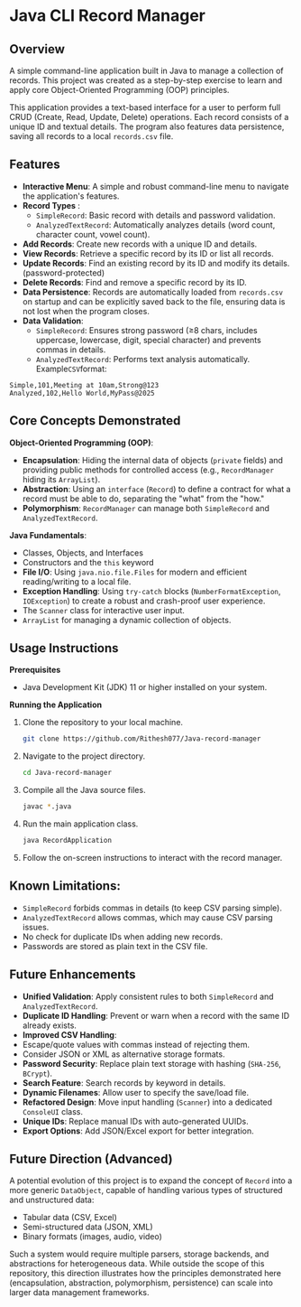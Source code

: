 # Java CLI Record Manager

## Overview

A simple command-line application built in Java to manage a collection of records. This project was created as a step-by-step exercise to learn and apply core Object-Oriented Programming (OOP) principles.

This application provides a text-based interface for a user to perform full CRUD (Create, Read, Update, Delete) operations. Each record consists of a unique ID and textual details. The program also features data persistence, saving all records to a local `records.csv` file.

## Features

- **Interactive Menu**: A simple and robust command-line menu to navigate the application's features.
- **Record Types** :
  - `SimpleRecord`: Basic record with details and password validation.
  - `AnalyzedTextRecord`: Automatically analyzes details (word count, character count, vowel count).
- **Add Records**: Create new records with a unique ID and details.
- **View Records**: Retrieve a specific record by its ID or list all records.
- **Update Records**: Find an existing record by its ID and modify its details.(password-protected)
- **Delete Records**: Find and remove a specific record by its ID.
- **Data Persistence**: Records are automatically loaded from `records.csv` on startup and can be explicitly saved back to the file, ensuring data is not lost when the program closes.
- **Data Validation**:
  - `SimpleRecord`: Ensures strong password (≥8 chars, includes uppercase, lowercase, digit, special character) and prevents commas in details.
  - `AnalyzedTextRecord`: Performs text analysis automatically.
    Example`CSV`format:

```csv
Simple,101,Meeting at 10am,Strong@123
Analyzed,102,Hello World,MyPass@2025
```

## Core Concepts Demonstrated

**Object-Oriented Programming (OOP)**:

- **Encapsulation**: Hiding the internal data of objects (`private` fields) and providing public methods for controlled access (e.g., `RecordManager` hiding its `ArrayList`).
- **Abstraction**: Using an `interface` (`Record`) to define a contract for what a record must be able to do, separating the "what" from the "how."
- **Polymorphism**: `RecordManager` can manage both `SimpleRecord` and `AnalyzedTextRecord`.

**Java Fundamentals**:

- Classes, Objects, and Interfaces
- Constructors and the `this` keyword
- **File I/O**: Using `java.nio.file.Files` for modern and efficient reading/writing to a local file.
- **Exception Handling**: Using `try-catch` blocks (`NumberFormatException`, `IOException`) to create a robust and crash-proof user experience.
- The `Scanner` class for interactive user input.
- `ArrayList` for managing a dynamic collection of objects.

## Usage Instructions

**Prerequisites**

- Java Development Kit (JDK) 11 or higher installed on your system.

**Running the Application**

1.  Clone the repository to your local machine.
    ```bash
    git clone https://github.com/Rithesh077/Java-record-manager
    ```
2.  Navigate to the project directory.
    ```bash
    cd Java-record-manager
    ```
3.  Compile all the Java source files.
    ```bash
    javac *.java
    ```
4.  Run the main application class.
    ```bash
    java RecordApplication
    ```
5.  Follow the on-screen instructions to interact with the record manager.

## Known Limitations:

- `SimpleRecord` forbids commas in details (to keep CSV parsing simple).
- `AnalyzedTextRecord` allows commas, which may cause CSV parsing issues.
- No check for duplicate IDs when adding new records.
- Passwords are stored as plain text in the CSV file.

## Future Enhancements

- **Unified Validation**: Apply consistent rules to both `SimpleRecord` and `AnalyzedTextRecord`.
- **Duplicate ID Handling**: Prevent or warn when a record with the same ID already exists.
- **Improved CSV Handling**:
- Escape/quote values with commas instead of rejecting them.
- Consider JSON or XML as alternative storage formats.
- **Password Security**: Replace plain text storage with hashing (`SHA-256`, `BCrypt`).
- **Search Feature**: Search records by keyword in details.
- **Dynamic Filenames**: Allow user to specify the save/load file.
- **Refactored Design**: Move input handling (`Scanner`) into a dedicated `ConsoleUI` class.
- **Unique IDs**: Replace manual IDs with auto-generated UUIDs.
- **Export Options**: Add JSON/Excel export for better integration.

## Future Direction (Advanced)

A potential evolution of this project is to expand the concept of `Record` into a more generic `DataObject`, capable of handling various types of structured and unstructured data:

- Tabular data (CSV, Excel)
- Semi-structured data (JSON, XML)
- Binary formats (images, audio, video)

Such a system would require multiple parsers, storage backends, and abstractions for heterogeneous data.
While outside the scope of this repository, this direction illustrates how the principles demonstrated here (encapsulation, abstraction, polymorphism, persistence) can scale into larger data management frameworks.
